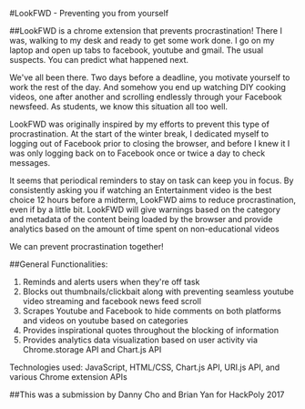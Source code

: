 #LookFWD - Preventing you from yourself

##LookFWD is a chrome extension that prevents procrastination!
There I was, walking to my desk and ready to get some work done. I go on my laptop and open up tabs to facebook, youtube and gmail. The usual suspects. You can  predict what happened next.

We've all been there. Two days before a deadline, you motivate yourself to work the rest of the day. And somehow you end up watching DIY cooking videos, one after another and scrolling endlessly through your Facebook newsfeed. As students, we know this situation all too well.

LookFWD was originally inspired by my efforts to prevent this type of procrastination. At the start of the winter break, I dedicated myself to logging out of Facebook prior to closing the browser, and before I knew it I was only logging back on to Facebook once or twice a day to check messages. <br/>

It seems that periodical reminders to stay on task can keep you in focus. By consistently asking you if watching an Entertainment video is the best choice 12 hours before a midterm, LookFWD aims to reduce procrastination, even if by a little bit. LookFWD will give warnings based on the category and metadata of the content being loaded by the browser and provide analytics based on the amount of time spent on non-educational videos<br/>

We can prevent procrastination together!

##General Functionalities: <br/>
1. Reminds and alerts users when they're off task <br/>
2. Blocks out thumbnails/clickbait along with preventing seamless youtube video streaming and facebook news feed scroll<br/>
3. Scrapes Youtube and Facebook to hide comments on both platforms and videos on youtube based on categories<br/>
4. Provides inspirational quotes throughout the blocking of information<br/>
5. Provides analytics data visualization based on user activity via Chrome.storage API and Chart.js API<br/>

Technologies used: JavaScript, HTML/CSS, Chart.js API, URI.js API, and various Chrome extension APIs

##This was a submission by Danny Cho and Brian Yan for HackPoly 2017
